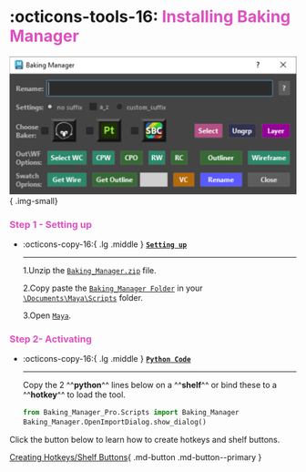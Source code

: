 # :octicons-tools-16: **<span style="color:rgb(221, 80, 191);">Installing Baking Manager</span>**  

![Baking Manager](images/Baking_Manager_window.jpg){ .img-small} 
### **<span style="color:rgb(221, 80, 191);">Step 1 - Setting up</span>** 
<div class="grid cards" markdown>

-   :octicons-copy-16:{ .lg .middle } __[`Setting up`](#)__

    ---

    1.Unzip the [`Baking_Manager.zip`](#) file.
    
    2.Copy paste the [`Baking_Manager Folder`](#) in your [`\Documents\Maya\Scripts`](#) folder.
    
    3.Open [`Maya`](#). 

    <!-- [:octicons-arrow-right-24: Getting started](#) -->
    


</div>



### **<span style="color:rgb(221, 80, 191);">Step 2- Activating</span>** 

<div class="grid cards" markdown>

-   :octicons-copy-16:{ .lg .middle } __[`Python Code`](#)__

    ---

    Copy the 2 ^^**python**^^  lines below on a ^^**shelf**^^  or bind these to a ^^**hotkey**^^  to load the tool.

    ``` py linenums="1"
    from Baking_Manager_Pro.Scripts import Baking_Manager
    Baking_Manager.OpenImportDialog.show_dialog()
    ```


</div>


Click the button below to learn how to create hotkeys and shelf buttons.

[Creating Hotkeys/Shelf Buttons](../Create%20Hotkeys%20Shelf%20Buttons/index.md){ .md-button .md-button--primary }